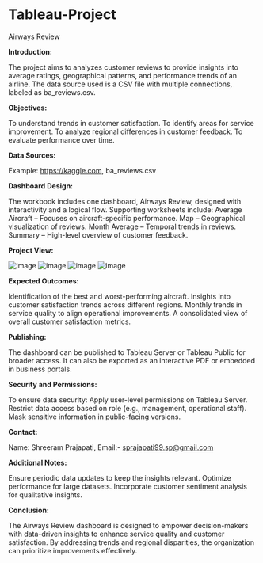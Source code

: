 # Tableau-Project
Airways Review

**Introduction:**

The project aims to analyzes customer reviews to provide insights into average ratings, geographical patterns, and performance trends of an airline. The data source used is a CSV file with multiple connections, labeled as ba_reviews.csv.

**Objectives:**

To understand trends in customer satisfaction.
To identify areas for service improvement.
To analyze regional differences in customer feedback.
To evaluate performance over time.

**Data Sources:**

Example: https://kaggle.com, ba_reviews.csv

**Dashboard Design:**

The workbook includes one dashboard, Airways Review, designed with interactivity and a logical flow. Supporting worksheets include:
Average Aircraft – Focuses on aircraft-specific performance.
Map – Geographical visualization of reviews.
Month Average – Temporal trends in reviews.
Summary – High-level overview of customer feedback.


**Project View:**

![image](https://github.com/user-attachments/assets/882b4d27-0e25-4c83-8c14-a2f0ff9dd862)
![image](https://github.com/user-attachments/assets/7e43009c-23fc-4c64-aab5-6a60bb4cba9a)
![image](https://github.com/user-attachments/assets/314ed0ad-d849-48d6-8abd-36bfb0b74452)
![image](https://github.com/user-attachments/assets/a97513d5-a4ee-4acf-ba98-4a08f15b351a)


**Expected Outcomes:**

Identification of the best and worst-performing aircraft.
Insights into customer satisfaction trends across different regions.
Monthly trends in service quality to align operational improvements.
A consolidated view of overall customer satisfaction metrics.


**Publishing:**

The dashboard can be published to Tableau Server or Tableau Public for broader access. It can also be exported as an interactive PDF or embedded in business portals.

**Security and Permissions:**

To ensure data security:
Apply user-level permissions on Tableau Server.
Restrict data access based on role (e.g., management, operational staff).
Mask sensitive information in public-facing versions.

**Contact:**

Name: Shreeram Prajapati, Email:- sprajapati99.sp@gmail.com

**Additional Notes:**

Ensure periodic data updates to keep the insights relevant.
Optimize performance for large datasets.
Incorporate customer sentiment analysis for qualitative insights.

**Conclusion:**

The Airways Review dashboard is designed to empower decision-makers with data-driven insights to enhance service quality and customer satisfaction. By addressing trends and regional disparities, the organization can prioritize improvements effectively.
